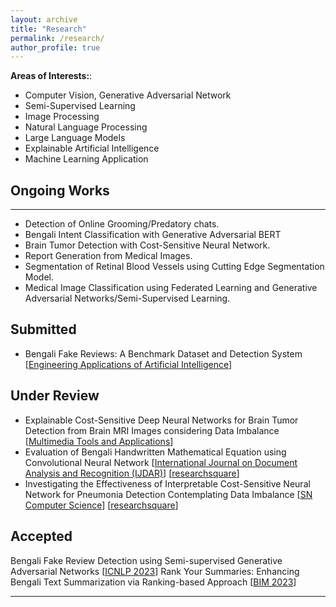 ```yaml
---
layout: archive
title: "Research"
permalink: /research/
author_profile: true
---
```

<b>Areas of Interests:</b>:
* Computer Vision, Generative Adversarial Network
* Semi-Supervised Learning
* Image Processing
* Natural Language Processing
* Large Language Models
* Explainable Artificial Intelligence
* Machine Learning Application

## Ongoing Works
----------------
* Detection of Online Grooming/Predatory chats.
* Bengali Intent Classification with Generative Adversarial BERT
* Brain Tumor Detection with Cost-Sensitive Neural Network.   
* Report Generation from Medical Images.
* Segmentation of Retinal Blood Vessels using Cutting Edge Segmentation Model.
* Medical Image Classification using Federated Learning and Generative Adversarial Networks/Semi-Supervised Learning.
  
## Submitted
* Bengali Fake Reviews: A Benchmark Dataset and Detection System [[Engineering Applications of Artificial Intelligence](https://www.sciencedirect.com/journal/engineering-applications-of-artificial-intelligence)]


## Under Review

* Explainable Cost-Sensitive Deep Neural Networks for Brain Tumor Detection from Brain MRI Images considering Data Imbalance [[Multimedia Tools and Applications](https://www.springer.com/journal/11042)]
* Evaluation of Bengali Handwritten Mathematical Equation using Convolutional Neural Network [[International Journal on Document Analysis and Recognition (IJDAR)](https://www.springer.com/journal/10032)] [[researchsquare](https://www.researchsquare.com/article/rs-2553612/v1)]
* Investigating the Effectiveness of Interpretable Cost-Sensitive Neural Network for Pneumonia Detection Contemplating Data Imbalance [[SN Computer Science](https://www.springer.com/journal/42979)] [[researchsquare](https://www.researchsquare.com/article/rs-3047442/v1)]

## Accepted
Bengali Fake Review Detection using Semi-supervised Generative Adversarial Networks [[ICNLP 2023](http://www.icnlp.net/)]
Rank Your Summaries: Enhancing Bengali Text Summarization via Ranking-based Approach [[BIM 2023](https://confbim.com/)]

__________________________________________________
